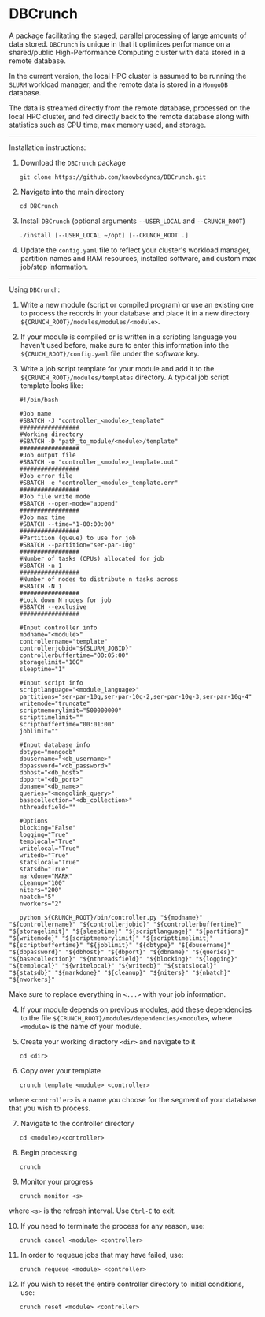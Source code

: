 # DBCrunch
A package facilitating the staged, parallel processing of large amounts of data stored. `DBCrunch` is unique in that it optimizes performance on a shared/public High-Performance Computing cluster with data stored in a remote database.

In the current version, the local HPC cluster is assumed to be running the `SLURM` workload manager, and the remote data is stored in a `MongoDB` database.

The data is streamed directly from the remote database, processed on the local HPC cluster, and fed directly back to the remote database along with statistics such as CPU time, max memory used, and storage.

------------------------------------------------------------------------------------------------------------

Installation instructions:

1) Download the `DBCrunch` package

```
   git clone https://github.com/knowbodynos/DBCrunch.git
```

2) Navigate into the main directory

```
   cd DBCrunch
```

3) Install `DBCrunch` (optional arguments `--USER_LOCAL` and `--CRUNCH_ROOT`)

```
   ./install [--USER_LOCAL ~/opt] [--CRUNCH_ROOT .]
```

4) Update the `config.yaml` file to reflect your cluster's workload manager, partition names and RAM resources, installed software, and custom max job/step information.

------------------------------------------------------------------------------------------------------------

Using `DBCrunch`:

1) Write a new module (script or compiled program) or use an existing one to process the records in your database and place it in a new directory `${CRUNCH_ROOT}/modules/modules/<module>`.

2) If your module is compiled or is written in a scripting language you haven't used before, make sure to enter this information into the `${CRUCH_ROOT}/config.yaml` file under the *software* key.

3) Write a job script template for your module and add it to the `${CRUNCH_ROOT}/modules/templates` directory. A typical job script template looks like:

```
   #!/bin/bash
   
   #Job name
   #SBATCH -J "controller_<module>_template"
   #################
   #Working directory
   #SBATCH -D "path_to_module/<module>/template"
   #################
   #Job output file
   #SBATCH -o "controller_<module>_template.out"
   #################
   #Job error file
   #SBATCH -e "controller_<module>_template.err"
   #################
   #Job file write mode
   #SBATCH --open-mode="append"
   #################
   #Job max time
   #SBATCH --time="1-00:00:00"
   #################
   #Partition (queue) to use for job
   #SBATCH --partition="ser-par-10g"
   #################
   #Number of tasks (CPUs) allocated for job
   #SBATCH -n 1
   #################
   #Number of nodes to distribute n tasks across
   #SBATCH -N 1
   #################
   #Lock down N nodes for job
   #SBATCH --exclusive
   #################
    
   #Input controller info
   modname="<module>"
   controllername="template"
   controllerjobid="${SLURM_JOBID}"
   controllerbuffertime="00:05:00"
   storagelimit="10G"
   sleeptime="1"
    
   #Input script info
   scriptlanguage="<module_language>"
   partitions="ser-par-10g,ser-par-10g-2,ser-par-10g-3,ser-par-10g-4"
   writemode="truncate"
   scriptmemorylimit="500000000"
   scripttimelimit=""
   scriptbuffertime="00:01:00"
   joblimit=""
    
   #Input database info
   dbtype="mongodb"
   dbusername="<db_username>"
   dbpassword="<db_password>"
   dbhost="<db_host>"
   dbport="<db_port>"
   dbname="<db_name>"
   queries="<mongolink_query>"
   basecollection="<db_collection>"
   nthreadsfield=""
    
   #Options
   blocking="False"
   logging="True"
   templocal="True"
   writelocal="True"
   writedb="True"
   statslocal="True"
   statsdb="True"
   markdone="MARK"
   cleanup="100"
   niters="200"
   nbatch="5"
   nworkers="2"
    
   python ${CRUNCH_ROOT}/bin/controller.py "${modname}" "${controllername}" "${controllerjobid}" "${controllerbuffertime}" "${storagelimit}" "${sleeptime}" "${scriptlanguage}" "${partitions}" "${writemode}" "${scriptmemorylimit}" "${scripttimelimit}" "${scriptbuffertime}" "${joblimit}" "${dbtype}" "${dbusername}" "${dbpassword}" "${dbhost}" "${dbport}" "${dbname}" "${queries}" "${basecollection}" "${nthreadsfield}" "${blocking}" "${logging}" "${templocal}" "${writelocal}" "${writedb}" "${statslocal}" "${statsdb}" "${markdone}" "${cleanup}" "${niters}" "${nbatch}" "${nworkers}"
```

Make sure to replace everything in `<...>` with your job information.

4) If your module depends on previous modules, add these dependencies to the file `${CRUNCH_ROOT}/modules/dependencies/<module>`, where `<module>` is the name of your module.

5) Create your working directory `<dir>` and navigate to it

```
   cd <dir>
```

6) Copy over your template

```
   crunch template <module> <controller>
```

where `<controller>` is a name you choose for the segment of your database that you wish to process.

7) Navigate to the controller directory

```
   cd <module>/<controller>
```

8) Begin processing

```
   crunch
```

9) Monitor your progress

```
   crunch monitor <s>
```

where `<s>` is the refresh interval. Use `Ctrl-C` to exit.

10) If you need to terminate the process for any reason, use:

```
   crunch cancel <module> <controller>
```

11) In order to requeue jobs that may have failed, use:

```
   crunch requeue <module> <controller>
```

12) If you wish to reset the entire controller directory to initial conditions, use:

```
   crunch reset <module> <controller>
```